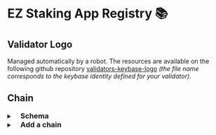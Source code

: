 # EZ Staking App Registry 📚

## Validator Logo

Managed automatically by a robot. The resources are available on the following github repository [validators-keybase-logo](https://github.com/EZStaking/validators-keybase-logo) <i>(the file name corresponds to the keybase identity defined for your validator)</i>.

## Chain

<details>
<summary><h3 style="display: inline; padding-left: 15px;line-height: initial;">Schema</h3></summary>


**Properties**

|Name|Type|Description|Required|
|----|----|-----------|--------|
|**$schema**|`string`|Enum: `"../../chain.schema.json"`<br/>|yes|
|**name**|`string`||yes|
|**chainName**|`string`||yes|
|**shortChainName**|`string`||no|
|[**logo\_URIs**](#logo_uris)|`object`||yes|
|**rpcUrl**|`string`||yes|
|**restUrl**|`string`||yes|
|**chainId**|`string`||yes|
|**bech32**|`string`||no|
|**denom**|`string`||yes|
|**denomUpper**|`string`||yes|
|**sdenom**|`string`||yes|
|**bech32PrefixAcc**|`string`||no|
|**bech32PrefixVal**|`string`||no|
|**coinType**|`number`||yes|
|[**gasPriceStep**](#gaspricestep)|`object`||yes|
|**coinDecimals**|`number`||yes|
|[**features**](#features)|`string[]`||yes|
|**coinGeckoId**|`string`, `null`||yes|
|[**assets**](#assets)|`object[]`|Required only for assets that's not in the Cosmos Chain Registry.<br/>|no|
|[**chainInfo**](#chaininfo)|`object`||yes|
|[**colors**](#colors)|`object`||yes|
|[**links**](#links)|`array`||yes|
|**isExplorerEnabled**|`boolean`||yes|
|[**isModuleEnabled**](#ismoduleenabled)|`object`||yes|
|**isAProviderChain**|`boolean`||no|
|**isAConsumerChain**|`boolean`||no|
|**providerChain**|`string`||no|
|**gasModifier**|`number`|If the gas calculation is wrong, you can change the multiplier.<br/>Default: `1.3`<br/>|no|
|**isNativelySupportedByKeplr**|`boolean`|Allow to add the chain in Keplr.<br/>|yes|
|**withCoingeckoApi**|`boolean`|If we validate your chain, we'll take care of the API ourselves. If not, don't hesitate to provide us with an API key: contact[@]ezstaking[.]io.<br/>Default: `false`<br/>|yes|

**Additional Properties:** not allowed  
**Example**

```json
{
    "gasPriceStep": {},
    "gasModifier": 1.3,
    "withCoingeckoApi": false
}
```

<a name="logo_uris"></a>
## logo\_URIs: object

**Properties**

|Name|Type|Description|Required|
|----|----|-----------|--------|
|**png**|`string`|||
|**svg**|`string`|||

**Additional Properties:** not allowed  
<a name="gaspricestep"></a>
## gasPriceStep: object

**Required Properties:**

<a name="features"></a>
## features\[\]: array

**Items**

**Item Type:** `string`  
**Item Enum:** `"ibc-transfer"`, `"ibc-go"`, `"cosmwasm"`, `"wasmd_0.24+"`, `"eth-address-gen"`, `"eth-key-sign"`, `"secretwasm"`  
<a name="assets"></a>
## assets: array

Required only for assets that's not in the Cosmos Chain Registry.


**Items**

**Item Properties**

|Name|Type|Description|Required|
|----|----|-----------|--------|
|**base**|`string`||yes|
|**coingecko\_id**|`string`, `null`||yes|
|[**denom\_units**](#assetsdenom_units)|`array`||yes|
|**description**|`string`||yes|
|**display**|`string`||yes|
|[**logo\_URIs**](#assetslogo_uris)|`object`||yes|
|**name**|`string`||yes|
|**symbol**|`string`||yes|

**Item Additional Properties:** not allowed  
**Example**

```json
[
    {}
]
```

<a name="assetsdenom_units"></a>
### assets\.denom\_units\[\]: array

**Required Properties:**

<a name="assetslogo_uris"></a>
### assets\.logo\_URIs: object

**Properties**

|Name|Type|Description|Required|
|----|----|-----------|--------|
|**png**|`string`|||
|**svg**|`string`|||

**Additional Properties:** not allowed  
<a name="chaininfo"></a>
## chainInfo: object

**Properties**

|Name|Type|Description|Required|
|----|----|-----------|--------|
|**cosmosSdkVersion**|`string`|Minimal Length: `5`<br/>Maximal Length: `14`<br/>Pattern: ``^(?:0|[1-9]\d*)\.(?:0|[1-9]\d*)\.(?:0|[1-9]\d*)$``<br/>|yes|
|**ibcGoVersion**|`string`|Minimal Length: `5`<br/>Maximal Length: `14`<br/>Pattern: ``^(?:0|[1-9]\d*)\.(?:0|[1-9]\d*)\.(?:0|[1-9]\d*)$``<br/>|yes|

**Additional Properties:** not allowed  
<a name="colors"></a>
## colors: object

**Properties**

|Name|Type|Description|Required|
|----|----|-----------|--------|
|**primaryOnLight**|`string`|Primary color for light theme.<br/>|yes|
|**primaryOnDark**|`string`|Primary color for dark theme.<br/>|yes|
|**lighterOnLight**|`string`|Lighter color than the primary one and for light theme.<br/>|yes|
|**lighterOnDark**|`string`|Lighter color than the primary one and for dark theme.<br/>|yes|
|**darkerOnLight**|`string`|Darker color than the primary one and for light theme.<br/>|yes|
|**darkerOnDark**|`string`|Darker color than the primary one and for dark theme.<br/>|yes|

**Additional Properties:** not allowed  
<a name="links"></a>
## links: array

**Items**

  
**Option 1 (alternative):**

  
**Option 2 (alternative):**

**Minimum Items:** 4  
**Maximum Items:** 4  
**Unique Items:** yes  
<a name="ismoduleenabled"></a>
## isModuleEnabled: object

**Properties**

|Name|Type|Description|Required|
|----|----|-----------|--------|
|**governance**|`boolean`||yes|

**Additional Properties:** not allowed

</details>

<!-- Add a chain -->
<details>
<summary><h3 style="display: inline; padding-left: 15px;line-height: initial;">Add a chain</h3></summary>

1. Create a folder in `./chains/mainnets/` or `./chains/testnets`, let's say akash for example, so `./chains/mainnets/akash/`
2. Create a chain.json in your folder `./chains/mainnets/akash/chain.json`
3. Copy/paste the below template in `./chains/mainnets/akash/chain.json`
```{
  "$schema": "../../chain.schema.json",
  "name": "akash",
  "chainName": "Akash",
  "logo_URIs": {
    "png": "https://raw.githubusercontent.com/cosmos/chain-registry/master/akash/images/akt.png",
    "svg": "https://raw.githubusercontent.com/cosmos/chain-registry/master/akash/images/akt.svg"
  },
  "rpcUrl": "https://akash.c29r3.xyz/rpc",
  "restUrl": "https://akash.c29r3.xyz/api",
  "chainId": "akashnet-2",
  "bech32": "akash",
  "denom": "akt",
  "denomUpper": "AKT",
  "sdenom": "uakt",
  "coinType": 118,
  "gasPriceStep": {
    "low": 0.025,
    "average": 0.025,
    "high": 0.025
  },
  "coinDecimals": 6,
  "features": ["ibc-transfer"],
  "coinGeckoId": "akash-network",
  "chainInfo": {
    "cosmosSdkVersion": "0.45.16",
    "ibcGoVersion": "4.4.2"
  },
  "colors": {
    "primaryOnLight": "#cb262a",
    "primaryOnDark": "#cb262a",
    "lighterOnLight": "#ed3324",
    "lighterOnDark": "#ed3324",
    "darkerOnLight": "#ed3324",
    "darkerOnDark": "#ed3324"
  },
  "links": [
    {
      "title": "Official Website",
      "url": "https://akash.network",
      "icon": {
        "svg": "web"
      }
    },
    {
      "title": "Docs",
      "url": "https://docs.akash.network",
      "icon": {
        "svg": "document"
      }
    },
    {
      "title": "GitHub",
      "url": "https://github.com/ovrclk",
      "icon": {
        "svg": "github"
      }
    },
    {
      "title": "Learn more",
      "icon": {
        "svg": "dotsHorizontal"
      },
      "children": [
        {
          "title": "Medium",
          "url": "https://akash.network/blog",
          "icon": {
            "svg": "medium"
          }
        },
        {
          "title": "Twitter",
          "url": "https://twitter.com/akashnet_",
          "icon": {
            "svg": "twitter"
          }
        }
      ]
    }
  ],
  "isExplorerEnabled": true,
  "isModuleEnabled": {
    "governance": true
  },
  "isNativelySupportedByKeplr": true,
  "withCoingeckoApi": true
}
```
4. Update the Akash values with yours
</details>
